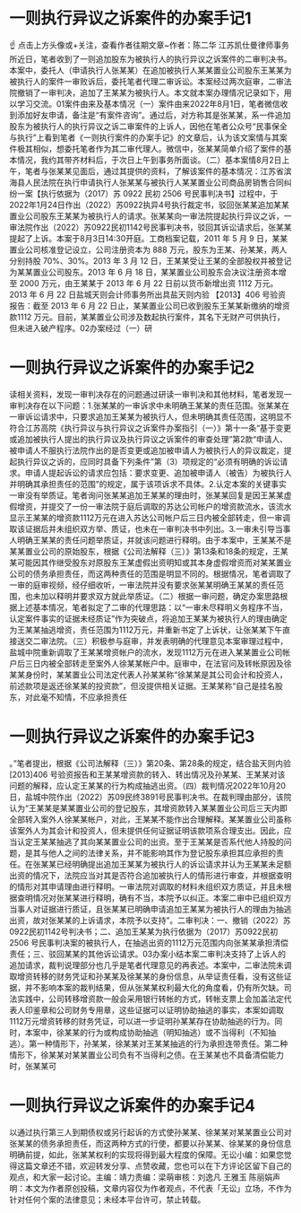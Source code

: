 # 一则执行异议之诉案件的办案手记1

☝ 点击上方头像或+关注，查看作者往期文章~作者：陈二华 江苏凯仕曼律师事务所近日，笔者收到了一则追加股东为被执行人的执行异议之诉案件的二审判决书。本案中，委托人（申请执行人张某某）在追加被执行人某某置业公司股东王某某为被执行人的案件一审败诉后，委托笔者代理二审诉讼。本案经过两次庭审，二审法院撤销了一审判决，追加了王某某为被执行人。本文就本案办理情况记录如下，用以学习交流。01案件由来及基本情况（一）案件由来2022年8月1日，笔者微信收到添加好友申请，备注是“有案件咨询”。通过后，对方称其是张某某，系一件追加股东为被执行人的执行异议之诉二审案件的上诉人，因他在笔者公众号“民事保全与执行”上看到笔者《一则执行案件的办案手记》的文章后，认为该文案情与其案件极其相似，想委托笔者作为其二审代理人。微信中，张某某简单介绍了案件的基本情况，我约其带齐材料后，于次日上午到事务所面谈。（二）基本案情8月2日上午，笔者与张某某见面后，通过其提供的资料，了解该案件的基本情况：江苏省滨海县人民法院在执行申请执行人张某某与被执行人某某置业公司商品房销售合同纠纷一案【执行依据为（2017）苏 0922 民初 2506 号民事判决书】过程中，于2022年1月24日作出（2022）苏0922执异4号执行裁定书，驳回张某某追加某某置业公司股东王某某为被执行人的请求。张某某向一审法院提起执行异议之诉，一审法院作出（2022）苏0922民初1142号民事判决书，驳回其诉讼请求后，张某某提起了上诉。本案于8月3日14:30开庭。工商档案记载，2011 年 5 月 9 日，某某置业公司核准登记设立，公司注册资本为 888 万元，股东为王某、孙某某，两人分别持股 70%、30%。2013 年 3 月 12 日，王某某受让王某的全部股权并被登记为某某置业公司股东。2013 年 6 月 18 日，某某置业公司股东会决议注册资本增至 2000 万元，由王某某于 2013 年 6 月 22 日前以货币新增出资 1112 万元。2013 年 6 月 22 日盐城天则会计师事务所出具盐天则内验 【2013】406 号验资报告：截至 2013 年 6 月 22 日止，某某置业公司已收到股东王某某新缴纳的增资款1112 万元。目前，某某置业公司涉及数起执行案件，其名下无财产可供执行，但未进入破产程序。02办案经过（一）研

# 一则执行异议之诉案件的办案手记2

读相关资料，发现一审判决存在的问题通过研读一审判决和其他材料，笔者发现一审判决存在以下问题：1.张某某的一审诉求中未明确王某某的责任范围。张某某在一审诉讼请求中，只要求追加王某某为被执行人，但未明确其责任范围，这明显不符合江苏高院《执行异议与执行异议之诉案件办案指引（一）》第十一条“基于变更或追加被执行人提出的执行异议及执行异议之诉案件的审查处理”第2款“申请人、被申请人不服执行法院作出的是否变更或追加被申请人为被执行人的异议裁定，提起执行异议之诉的，应同时具备下列条件”第（3）项规定的“必须有明确的诉讼请求。申请人提起诉讼的请求应包括：要求变更、追加被申请人（被告）为被执行人并明确其承担责任的范围”的规定，属于该项诉求不具体。2.认定本案的关键事实一审没有举质证。笔者询问张某某追加王某某的理由时，张某某回复是因王某某虚假增资，并提交了一份一审法院于庭后调取的苏达公司帐户的增资款流水，该流水显示王某某的增资款1112万元在进入苏达公司帐户后三日内被全部转走，但一审调取该证据后并未组织双方举、质证，也未在一审判决书中列出。3.一审未引导当事人明确王某某的责任问题举质证，并就该问题进行释明。由于本案中，王某某不是某某置业公司的原始股东，根据《公司法解释（三）》第13条和18条的规定，王某某可能因其作继受股东对原股东王某虚假出资明知或其本身虚假增资而对某某置业公司的债务承担责任，而这两种责任的范围是明显不同的。根据情况，笔者调取了一审的庭审视频，经仔细收听，一审法院并没有要求张某某明确王某某的责任范围，也未加以释明并要求双方就此举质证。（二）根据一审问题，确定办案思路根据上述基本情况，笔者拟定了二审的代理思路：以“一审未尽释明义务程序不当，认定案件事实的证据未经质证”作为突破点，将追加王某某为被执行人的理由确定为王某某抽逃增资，责任范围为1112万元，并重新书定了上诉状，让张某某下午直接送交二审法院。（三）积极参与庭审，并发表明确的代理意见本案审理过程中，盐城中院重新调取了王某某增资帐户的流水，发现1112万元在进入某某置业公司帐户后三日内被全部转走至案外人徐某某帐户中。庭审中，在法官问及转帐原因及徐某某身份时，某某置业公司法定代表人孙某某称“徐某某是其公司会计和投资人，前述款项是返还徐某某的投资款”，但没提供相关证据。王某某称“自己是挂名股东，对此毫不知情，不应承担责任

# 一则执行异议之诉案件的办案手记3

。”笔者提出，根据《公司法解释（三）》第20条、第28条的规定，结合盐天则内验 [2013]406 号验资报告和王某某增资款的转入、转出情况及孙某某、王某某对该问题的解释，应认定王某某的行为构成抽逃出资。（四）裁判情况2022年10月20日，盐城中院作出（2022）苏09民终3891号民事判决书。在裁判理由部分，该院认为“王某某是某某置业公司的登记股东，其增资款转入某某置业公司后三天内即全部转入案外人徐某某帐户，对此，王某某不能作出合理解释。某某置业公司虽称该案外人为其会计和投资人，但未提供任何证据证明该款项系合理支出。因此，应当认定王某某抽逃了其向某某置业公司的出资。至于王某某是否系代他人持股的问题，是其与他人之间的法律关系，并不能影响其作为登记股东承担其应承担的责任。在张某某已经明确提出追加王某某为被执行人的诉讼请求并认为王某某未足额出资的情况下，法院应当对其是否符合追加被执行人的情形进行审查，并根据查明的情形对其申请理由进行释明。一审法院对调取的材料未组织双方质证，并且未根据查明情况对张某某进行释明，确有不当，本院予以纠正。本案二审中已组织双方当事人对证据进行质证，且张某某已明确申请追加王某某为被执行人的理由为抽逃出资，故对张某某的上诉请求，本院予以支持”。二审判决：一、撤销（2022）苏0922民初1142号判决书；二、追加王某某为执行依据为（2017）苏0922民初2506 号民事判决案的被执行人，在抽逃出资的1112万元范围内向张某某承担清偿责任；三、驳回某某的其他诉讼请求。03办案小结本案二审判决支持了上诉人的追加请求，裁判说理部分也几乎是笔者代理意见的再表述。本案中，二审法院未调取增资转移的财务凭证和孙某某及徐某某的身份信息，从举证责任看，没有这些证据，并不影响本案的裁判结果，但从张某某权利最大化的角度看，仍有所欠缺。司法实践中，公司转移增资款一般会采用银行转帐的方式，转帐支票上会加盖法定代表人印鉴章和公司财务专用章，这些证据可以证明协助抽逃的事实，本案如调取1112万元增资转移的财务凭证，可以进一步证明孙某某存在协助抽逃的行为。同时，本案中，徐某某的行为或构成协助抽逃（明知抽逃）或不当得利（不知抽逃）。第一种情形下，孙某某，徐某某对王某某抽逃的行为承担连带责任。第二种情形下，徐某某对某某置业公司负有不当得利之债。在王某某也不具备清偿能力时，张某某可

# 一则执行异议之诉案件的办案手记4

以通过执行第三人到期债权或另行起诉的方式使孙某某、徐某某对某某置业公司对张某某的债务承担责任，而这两种方式的行使，都要以孙某某、徐某某的身份信息明确前提，如此，张某某权利的实现将得到最大程度的保障。无讼小编：如果您觉得这篇文章还不错，欢迎转发分享、点赞收藏，您也可以在下方评论区留下自己的观点，和大家一起讨论。主编：靖力责编：梁萌审核：刘逸凡 王雅玉 陈丽娟声明：本文为作者原创投稿，文章内容仅为作者观点，不代表「无讼」立场，不作为针对任何个案的法律意见；未经本平台许可，禁止转载。

